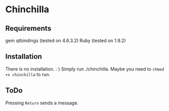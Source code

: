 Chinchilla
============

Requirements
------------
gem qtbindings (tested on 4.6.3.2)
Ruby (tested on 1.9.2)

Installation
------------
There is no installation. : )
Simply run ./chinchilla.
Maybe you need to `chmod +x chinchilla` to run.

ToDo
------------
Pressing `Return` sends a message.

